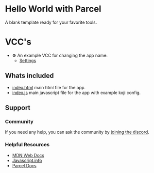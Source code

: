 # Hello World with Parcel
A blank template ready for your favorite tools.

# VCC's

- ⚙️ An example VCC for changing the app name.
    * [Settings](#~/.koji/customization/settings.json!visual)


## Whats included
- [index.html](#~/index.html) main html file for the app.
- [index.js](#~/index.js) main javascript file for the app with example koji config.

## Support
### Community
If you need any help, you can ask the community by [joining the discord](https://discordapp.com/invite/eQuMJF6).

### Helpful Resources
- [MDN Web Docs](https://developer.mozilla.org/en-US/)
- [Javascript.info](http://javascript.info/)
- [Parcel Docs](https://parceljs.org/getting_started.html)